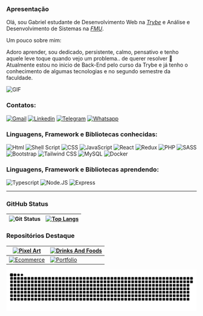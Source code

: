 ### Apresentação

Olá, sou Gabriel estudante de Desenvolvimento Web na _[Trybe](https://www.betrybe.com/)_ e Análise e Desenvolvimento de Sistemas na _[FMU](https://portal.fmu.br/)_.

Um pouco sobre mim:

Adoro aprender, sou dedicado, persistente, calmo, pensativo e tenho aquele leve toque quando vejo um problema.. de querer resolver :hammer:
Atualmente estou no inicio de Back-End pelo curso da Trybe e já tenho o conhecimento de algumas tecnologias e no segundo semestre da faculdade.

![GIF](https://ektelion.gr/wp-content/uploads/PixelArtGameRoom.gif)

### Contatos:

[![Gmail](https://img.shields.io/badge/Gmail-D14836?style=for-the-badge&logo=gmail&logoColor=white)](mailto:gabrielpbenedicto@gmail.com)
[![Linkedin](https://img.shields.io/badge/LinkedIn-0077B5?style=for-the-badge&logo=linkedin&logoColor=white)](https://www.linkedin.com/in/gabrielbenedicto/)
[![Telegram](https://img.shields.io/badge/Telegram-2CA5E0?style=for-the-badge&logo=telegram&logoColor=white)](https://t.me/gabrielbenedicto)
[![Whatsapp](https://img.shields.io/badge/WhatsApp-25D366?style=for-the-badge&logo=whatsapp&logoColor=white)](https://api.whatsapp.com/send?phone=5511986629946)

### Linguagens, Framework e Bibliotecas conhecidas:

![Html](https://img.shields.io/badge/HTML5-E34F26?style=for-the-badge&logo=html5&logoColor=white)
![Shell Script](https://img.shields.io/badge/Shell_Script-121011?style=for-the-badge&logo=gnu-bash&logoColor=white)
![CSS](https://img.shields.io/badge/CSS3-1572B6?style=for-the-badge&logo=css3&logoColor=white)
![JavaScript](https://img.shields.io/badge/JavaScript-323330?style=for-the-badge&logo=javascript&logoColor=F7DF1E)
![React](https://img.shields.io/badge/React-20232A?style=for-the-badge&logo=react&logoColor=61DAFB)
![Redux](https://img.shields.io/badge/Redux-593D88?style=for-the-badge&logo=redux&logoColor=white)
![PHP](https://img.shields.io/badge/PHP-777BB4?style=for-the-badge&logo=php&logoColor=white)
![SASS](https://img.shields.io/badge/Sass-CC6699?style=for-the-badge&logo=sass&logoColor=white)
![Bootstrap](https://img.shields.io/badge/Bootstrap-563D7C?style=for-the-badge&logo=bootstrap&logoColor=white)
![Tailwind CSS](https://img.shields.io/badge/Tailwind_CSS-38B2AC?style=for-the-badge&logo=tailwind-css&logoColor=white)
![MySQL](https://img.shields.io/badge/MySQL-00000F?style=for-the-badge&logo=mysql&logoColor=white)
![Docker](https://img.shields.io/badge/docker-blue?style=for-the-badge&logo=docker&logoColor=white)

### Linguagens, Framework e Bibliotecas aprendendo:

![Typescript](https://img.shields.io/badge/TypeScript-007ACC?style=for-the-badge&logo=typescript&logoColor=white)
![Node.JS](https://img.shields.io/badge/Node.js-43853D?style=for-the-badge&logo=node.js&logoColor=white)
![Express](https://img.shields.io/badge/Express.js-404D59?style=for-the-badge)


<hr>

### GitHub Status

| ![Git Status](https://github-readme-stats.vercel.app/api?username=bicabenedicto&show_icons=true&count_private=true&theme=merko&hide_title=true&text_color=FFFFFF&icon_color=5DE200&border_color=0053FF) | [![Top Langs](https://github-readme-stats.vercel.app/api/top-langs/?username=bicabenedicto&layout=compact&theme=merko&text_color=FFFFFF&icon_color=5DE200&border_color=0053FF)](https://github.com/BicaBenedicto) |
|----|----|


### Repositórios Destaque

| [![Pixel Art](https://github-readme-stats.vercel.app/api/pin/?username=bicabenedicto&repo=pixel-art&theme=merko&hide_title=true&text_color=FFFFFF&icon_color=5DE200&border_color=0053FF)](https://github.com/BicaBenedicto/pixel-art) | [![Drinks And Foods](https://github-readme-stats.vercel.app/api/pin/?username=bicabenedicto&repo=drinks-and-foods-recipes&theme=merko&hide_title=true&text_color=FFFFFF&icon_color=5DE200&border_color=0053FF)](https://github.com/BicaBenedicto/drinks-and-foods-recipes) |
| ------ | ------ |
| [![Ecommerce](https://github-readme-stats.vercel.app/api/pin/?username=bicabenedicto&repo=ecommerce&theme=merko&hide_title=true&text_color=FFFFFF&icon_color=5DE200&border_color=0053FF)](https://github.com/BicaBenedicto/ecommerce) | [![Portfolio](https://github-readme-stats.vercel.app/api/pin/?username=bicabenedicto&repo=BicaBenedicto.github.io&theme=merko&hide_title=true&text_color=FFFFFF&icon_color=5DE200&border_color=0053FF)](https://github.com/BicaBenedicto/BicaBenedicto.github.io) |


![Snake Animation](https://github.com/BicaBenedicto/BicaBenedicto/blob/output/github-contribution-grid-snake.svg)



